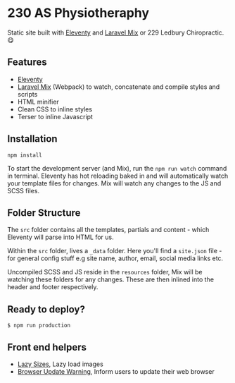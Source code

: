 # 230 AS Physiotheraphy

Static site built with [Eleventy](https://www.11ty.dev/) and [Laravel Mix](https://laravel-mix.com/docs/5.0/basic-example) or 229 Ledbury Chiropractic. :yum:

## Features

- [Eleventy](https://www.11ty.dev/docs/)
- [Laravel Mix](https://laravel-mix.com/docs/5.0/basic-example) (Webpack) to watch, concatenate and compile styles and scripts
- HTML minifier
- Clean CSS to inline styles
- Terser to inline Javascript

## Installation

```
npm install
```

To start the development server (and Mix), run the `npm run watch` command in terminal. Eleventy has hot reloading baked in and will automatically watch your template files for changes. Mix will watch any changes to the JS and SCSS files.

## Folder Structure

The `src` folder contains all the templates, partials and content - which Eleventy will parse into HTML for us.

Within the `src` folder, lives a `_data` folder. Here you'll find a `site.json` file - for general config stuff e.g site name, author, email, social media links etc.

Uncompiled SCSS and JS reside in the `resources` folder, Mix will be watching these folders for any changes. These are then inlined into the header and footer respectively.

## Ready to deploy?

    $ npm run production

## Front end helpers

- [Lazy Sizes](https://github.com/aFarkas/lazysizes), Lazy load images
- [Browser Update Warning](https://browser-update.org/), Inform users to update their web browser